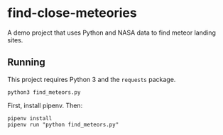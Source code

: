 # find-close-meteories
A demo project that uses Python and NASA data to find meteor landing sites.

## Running

This project requires Python 3 and the `requests` package.

`python3 find_meteors.py`

First, install pipenv. Then:

```
pipenv install
pipenv run "python find_meteors.py"
```